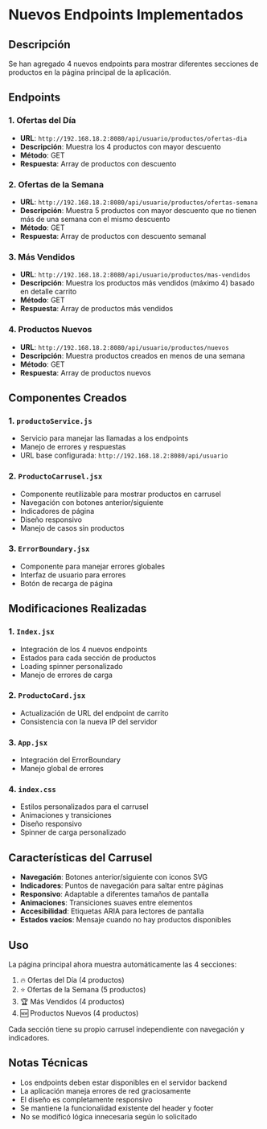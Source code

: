 # Nuevos Endpoints Implementados

## Descripción
Se han agregado 4 nuevos endpoints para mostrar diferentes secciones de productos en la página principal de la aplicación.

## Endpoints

### 1. Ofertas del Día
- **URL**: `http://192.168.18.2:8080/api/usuario/productos/ofertas-dia`
- **Descripción**: Muestra los 4 productos con mayor descuento
- **Método**: GET
- **Respuesta**: Array de productos con descuento

### 2. Ofertas de la Semana
- **URL**: `http://192.168.18.2:8080/api/usuario/productos/ofertas-semana`
- **Descripción**: Muestra 5 productos con mayor descuento que no tienen más de una semana con el mismo descuento
- **Método**: GET
- **Respuesta**: Array de productos con descuento semanal

### 3. Más Vendidos
- **URL**: `http://192.168.18.2:8080/api/usuario/productos/mas-vendidos`
- **Descripción**: Muestra los productos más vendidos (máximo 4) basado en detalle carrito
- **Método**: GET
- **Respuesta**: Array de productos más vendidos

### 4. Productos Nuevos
- **URL**: `http://192.168.18.2:8080/api/usuario/productos/nuevos`
- **Descripción**: Muestra productos creados en menos de una semana
- **Método**: GET
- **Respuesta**: Array de productos nuevos

## Componentes Creados

### 1. `productoService.js`
- Servicio para manejar las llamadas a los endpoints
- Manejo de errores y respuestas
- URL base configurada: `http://192.168.18.2:8080/api/usuario`

### 2. `ProductoCarrusel.jsx`
- Componente reutilizable para mostrar productos en carrusel
- Navegación con botones anterior/siguiente
- Indicadores de página
- Diseño responsivo
- Manejo de casos sin productos

### 3. `ErrorBoundary.jsx`
- Componente para manejar errores globales
- Interfaz de usuario para errores
- Botón de recarga de página

## Modificaciones Realizadas

### 1. `Index.jsx`
- Integración de los 4 nuevos endpoints
- Estados para cada sección de productos
- Loading spinner personalizado
- Manejo de errores de carga

### 2. `ProductoCard.jsx`
- Actualización de URL del endpoint de carrito
- Consistencia con la nueva IP del servidor

### 3. `App.jsx`
- Integración del ErrorBoundary
- Manejo global de errores

### 4. `index.css`
- Estilos personalizados para el carrusel
- Animaciones y transiciones
- Diseño responsivo
- Spinner de carga personalizado

## Características del Carrusel

- **Navegación**: Botones anterior/siguiente con iconos SVG
- **Indicadores**: Puntos de navegación para saltar entre páginas
- **Responsivo**: Adaptable a diferentes tamaños de pantalla
- **Animaciones**: Transiciones suaves entre elementos
- **Accesibilidad**: Etiquetas ARIA para lectores de pantalla
- **Estados vacíos**: Mensaje cuando no hay productos disponibles

## Uso

La página principal ahora muestra automáticamente las 4 secciones:
1. 🔥 Ofertas del Día (4 productos)
2. ⭐ Ofertas de la Semana (5 productos)
3. 🏆 Más Vendidos (4 productos)
4. 🆕 Productos Nuevos (4 productos)

Cada sección tiene su propio carrusel independiente con navegación y indicadores.

## Notas Técnicas

- Los endpoints deben estar disponibles en el servidor backend
- La aplicación maneja errores de red graciosamente
- El diseño es completamente responsivo
- Se mantiene la funcionalidad existente del header y footer
- No se modificó lógica innecesaria según lo solicitado 
